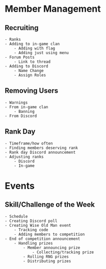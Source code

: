 # Member Management
## Recruiting
	- Ranks
	- Adding to in-game clan
		- Adding with flag
		- Adding just using menu
	- Forum Posts
		- Link to thread
	- Adding to Discord
		- Name Change
		- Assign Roles

## Removing Users
	- Warnings
	- From in-game clan
		- Banning
	- From Discord

## Rank Day
	- Timeframe/how often
	- Finding members deserving rank
	- Rank day Discord announcement
	- Adjusting ranks
		- Discord
		- In-game

# Events
## Skill/Challenge of the Week
	- Schedule
	- Creating Discord poll
	- Creating Wise Old Man event
		- Tracking code
		- Adding members to competition
	- End of competition announcement
		- Handling prizes
			- Member announcing prize
				- Collecting/tracking prize
			- Rolling RNG prizes
			- Distributing prizes
